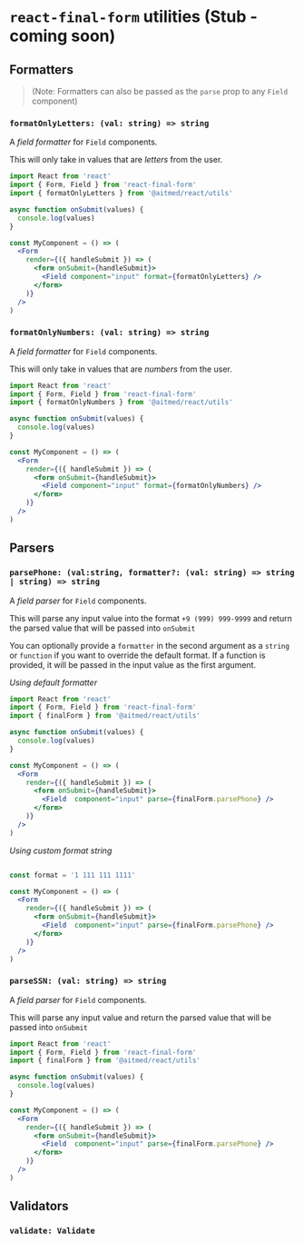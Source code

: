 # `react-final-form` utilities (Stub - coming soon)

## Formatters

> (Note: Formatters can also be passed as the `parse` prop to any `Field` component)

### `formatOnlyLetters: (val: string) => string`

A *field formatter* for `Field` components.

This will only take in values that are *letters* from the user.

```jsx
import React from 'react'
import { Form, Field } from 'react-final-form'
import { formatOnlyLetters } from '@aitmed/react/utils'

async function onSubmit(values) {
  console.log(values)
}

const MyComponent = () => (
  <Form
    render={({ handleSubmit }) => (
      <form onSubmit={handleSubmit}>
        <Field component="input" format={formatOnlyLetters} />
      </form>
    )}
  />
)
```

### `formatOnlyNumbers: (val: string) => string`

A *field formatter* for `Field` components.

This will only take in values that are *numbers* from the user.

```jsx
import React from 'react'
import { Form, Field } from 'react-final-form'
import { formatOnlyNumbers } from '@aitmed/react/utils'

async function onSubmit(values) {
  console.log(values)
}

const MyComponent = () => (
  <Form
    render={({ handleSubmit }) => (
      <form onSubmit={handleSubmit}>
        <Field component="input" format={formatOnlyNumbers} />
      </form>
    )}
  />
)
```

## Parsers

### `parsePhone: (val:string, formatter?: (val: string) => string | string) => string`

A *field parser* for `Field` components.

This will parse any input value into the format `+9 (999) 999-9999` and return the parsed value that will be passed into `onSubmit`

You can optionally provide a `formatter` in the second argument as a `string` or `function` if you want to override the default format. If a function is provided, it will be passed in the input value as the first argument.

*Using default formatter*

```jsx
import React from 'react'
import { Form, Field } from 'react-final-form'
import { finalForm } from '@aitmed/react/utils'

async function onSubmit(values) {
  console.log(values)
}

const MyComponent = () => (
  <Form
    render={({ handleSubmit }) => (
      <form onSubmit={handleSubmit}>
        <Field  component="input" parse={finalForm.parsePhone} />
      </form>
    )}
  />
)
```

*Using custom format string*

```jsx

const format = '1 111 111 1111'

const MyComponent = () => (
  <Form
    render={({ handleSubmit }) => (
      <form onSubmit={handleSubmit}>
        <Field  component="input" parse={finalForm.parsePhone} />
      </form>
    )}
  />
)
```


### `parseSSN: (val: string) => string`

A *field parser* for `Field` components.

This will parse any input value and return the parsed value that will be passed into `onSubmit`

```jsx
import React from 'react'
import { Form, Field } from 'react-final-form'
import { finalForm } from '@aitmed/react/utils'

async function onSubmit(values) {
  console.log(values)
}

const MyComponent = () => (
  <Form
    render={({ handleSubmit }) => (
      <form onSubmit={handleSubmit}>
        <Field  component="input" parse={finalForm.parsePhone} />
      </form>
    )}
  />
)
```

## Validators

### `validate: Validate`